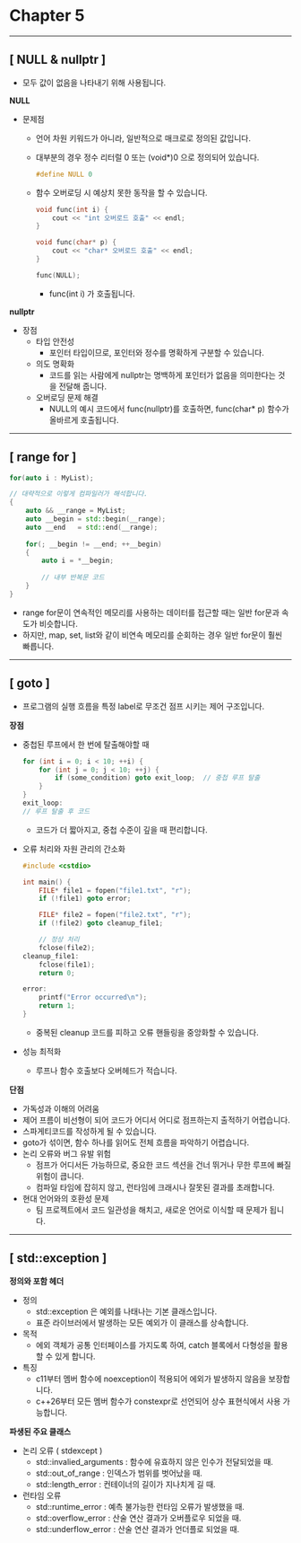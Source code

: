 # Chapter 5

---

## [ NULL & nullptr ]

- 모두 값이 없음을 나타내기 위해 사용됩니다.

**NULL**

- 문제점
    - 언어 차원 키워드가 아니라, 일반적으로 매크로로 정의된 값입니다.
    - 대부분의 경우 정수 리터럴 0 또는 (void*)0 으로 정의되어 있습니다.
        
        ```cpp
        #define NULL 0
        ```
        
    - 함수 오버로딩 시 예상치 못한 동작을 할 수 있습니다.
        
        ```cpp
        void func(int i) {
        	cout << "int 오버로드 호출" << endl;
        }
        
        void func(char* p) {
        	cout << "char* 오버로드 호출" << endl;
        }
        
        func(NULL);
        ```
        
        - func(int i) 가 호출됩니다.

**nullptr**

- 장점
    - 타입 안전성
        - 포인터 타입이므로, 포인터와 정수를 명확하게 구분할 수 있습니다.
    - 의도 명확화
        - 코드를 읽는 사람에게 nullptr는 명백하게 포인터가 없음을 의미한다는 것을 전달해 줍니다.
    - 오버로딩 문제 해결
        - NULL의 예시 코드에서 func(nullptr)를 호출하면, func(char* p) 함수가 올바르게 호출됩니다.

---

## [ range for ]

```cpp
for(auto i : MyList);

// 대략적으로 이렇게 컴파일러가 해석합니다.
{
	auto && __range = MyList;
	auto __begin = std::begin(__range);
	auto __end   = std::end(__range);
	
	for(; __begin != __end; ++__begin)
	{
		auto i = *__begin;
		
		// 내부 반복문 코드
	}
}
```

- range for문이 연속적인 메모리를 사용하는 데이터를 접근할 때는 일반 for문과 속도가 비슷합니다.
- 하지만, map, set, list와 같이 비연속 메모리를 순회하는 경우 일반 for문이 훨씬 빠릅니다.

---

## [ goto ]

- 프로그램의 실행 흐름을 특정 label로 무조건 점프 시키는 제어 구조입니다.

**장점**

- 중첩된 루프에서 한 번에 탈출해야할 때
    
    ```cpp
    for (int i = 0; i < 10; ++i) {
        for (int j = 0; j < 10; ++j) {
            if (some_condition) goto exit_loop;  // 중첩 루프 탈출
        }
    }
    exit_loop:
    // 루프 탈출 후 코드
    ```
    
    - 코드가 더 짧아지고, 중첩 수준이 깊을 때 편리합니다.
- 오류 처리와 자원 관리의 간소화
    
    ```cpp
    #include <cstdio>
    
    int main() {
        FILE* file1 = fopen("file1.txt", "r");
        if (!file1) goto error;
    
        FILE* file2 = fopen("file2.txt", "r");
        if (!file2) goto cleanup_file1;
    
        // 정상 처리
        fclose(file2);
    cleanup_file1:
        fclose(file1);
        return 0;
    
    error:
        printf("Error occurred\n");
        return 1;
    }
    ```
    
    - 중복된 cleanup 코드를 피하고 오류 핸들링을 중앙화할 수 있습니다.
- 성능 최적화
    - 루프나 함수 호출보다 오버헤드가 적습니다.

**단점**

- 가독성과 이해의 어려움
- 제어 프름이 비선형이 되어 코드가 어디서 어디로 점프하는지 출적하기 어렵습니다.
- 스파게티코드를 작성하게 될 수 있습니다.
- goto가 섞이면, 함수 하나를 읽어도 전체 흐름을 파악하기 어렵습니다.
- 논리 오류와 버그 유발 위험
    - 점프가 어디서든 가능하므로, 중요한 코드 섹션을 건너 뛰거나 무한 루프에 빠질 위험이 큽니다.
    - 컴파일 타임에 잡히지 않고, 런타임에 크래시나 잘못된 결과를 초래합니다.
- 현대 언어와의 호환성 문제
    - 팀 프로젝트에서 코드 일관성을 해치고, 새로운 언어로 이식할 때 문제가 됩니다.

---

## [ std::exception ]

**정의와 포함 헤더**

- 정의
    - std::exception 은 예외를 나태나는 기본 클래스입니다.
    - 표준 라이브러에서 발생하는 모든 예외가 이 클래스를 상속합니다.
- 목적
    - 에외 객체가 공통 인터페이스를 가지도록 하여, catch 블록에서 다형성을 활용할 수 있게 합니다.
- 특징
    - c11부터 멤버 함수에 noexception이 적용되어 에외가 발생하지 않음을 보장합니다.
    - c++26부터 모든 멤버 함수가 constexpr로 선언되어 상수 표현식에서 사용 가능합니다.

**파생된 주요 클래스**

- 논리 오류 ( stdexcept )
    - std::invalied_arguments : 함수에 유효하지 않은 인수가 전달되었을 때.
    - std::out_of_range : 인덱스가 범위를 벗어났을 때.
    - std::length_error : 컨테이너의 길이가 지나치게 길 때.
- 런타임 오류
    - std::runtime_error : 예측 불가능한 런타임 오류가 발생했을 때.
    - std::overflow_error : 산술 연산 결과가 오버플로우 되었을 때.
    - std::underflow_error : 산술 연산 결과가 언더플로 되었을 때.
